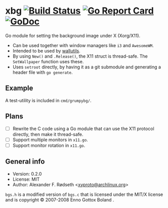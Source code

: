 # xbg [![Build Status](https://travis-ci.com/xyproto/xbg.svg?branch=master)](https://travis-ci.com/xyproto/xbg) [![Go Report Card](https://goreportcard.com/badge/github.com/xyproto/xbg)](https://goreportcard.com/report/github.com/xyproto/xbg) [![GoDoc](https://godoc.org/github.com/xyproto/xbg?status.svg)](https://godoc.org/github.com/xyproto/xbg)

Go module for setting the background image under X (Xorg/X11).

* Can be used together with window managers like `i3` and `AwesomeWM`.
* Intended to be used by [wallutils](https://github.com/xyproto/wallutils).
* By using `New()` and `.Release()`, the X11 struct is thread-safe. The `SetWallpaper` function uses these.
* Uses `setroot` directly, by having it as a git submodule and generating a header file with `go generate`.

## Example

A test-utility is included in `cmd/grumpybg/`.

## Plans

- [ ] Rewrite the C code using a Go module that can use the X11 protocol directly, then make it thread-safe.
- [ ] Support multiple monitors in `x11.go`.
- [ ] Support monitor rotation in `x11.go`.

## General info

* Version: 0.2.0
* License: MIT
* Author: Alexander F. Rødseth &lt;xyproto@archlinux.org&gt;

`bgs.h` is a modified version of `bgs.c` that is licensed under the MIT/X license and is copyright © 2007-2008 Enno Gottox Boland <gottox at s01 dot de>.
